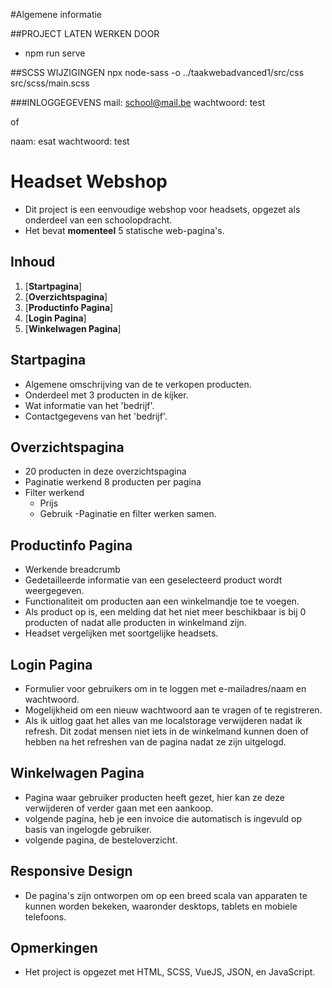 #Algemene informatie


##PROJECT LATEN WERKEN DOOR
- npm run serve

##SCSS WIJZIGINGEN
npx node-sass -o ../taakwebadvanced1/src/css src/scss/main.scss

###INLOGGEGEVENS
mail: 
school@mail.be 
wachtwoord: 
test

of 

naam: 
esat
wachtwoord: 
test

# Headset Webshop

- Dit project is een eenvoudige webshop voor headsets, opgezet als onderdeel van een schoolopdracht.
- Het bevat  **momenteel** 5 statische web-pagina's.

## Inhoud


1. [**Startpagina**]
2. [**Overzichtspagina**]
3. [**Productinfo Pagina**]
4. [**Login Pagina**]
5. [**Winkelwagen Pagina**]

## Startpagina

- Algemene omschrijving van de te verkopen producten.
- Onderdeel met 3 producten in de kijker.
- Wat informatie van het 'bedrijf'.
- Contactgegevens van het 'bedrijf'.

## Overzichtspagina
- 20 producten in deze overzichtspagina
- Paginatie werkend 8 producten per pagina
- Filter werkend
    - Prijs
    - Gebruik
-Paginatie en filter werken samen.

## Productinfo Pagina

- Werkende breadcrumb
- Gedetailleerde informatie van een geselecteerd product wordt weergegeven.
- Functionaliteit om producten aan een winkelmandje toe te voegen.
- Als product op is, een melding dat het niet meer beschikbaar is bij 0 producten of nadat alle producten in winkelmand zijn.
- Headset vergelijken met soortgelijke headsets.

## Login Pagina

- Formulier voor gebruikers om in te loggen met e-mailadres/naam en wachtwoord.
- Mogelijkheid om een nieuw wachtwoord aan te vragen of te registreren.
- Als ik uitlog gaat het alles van me localstorage verwijderen nadat ik refresh. 
Dit zodat mensen niet iets in de winkelmand kunnen doen of hebben na het refreshen van de pagina
nadat ze zijn uitgelogd.

## Winkelwagen Pagina

- Pagina waar gebruiker producten heeft gezet, hier kan ze deze verwijderen of verder gaan met een aankoop.
- volgende pagina, heb je een invoice die automatisch is ingevuld op basis van ingelogde gebruiker. 
- volgende pagina, de besteloverzicht.

## Responsive Design

- De pagina's zijn ontworpen om op een breed scala van apparaten te kunnen worden bekeken, waaronder desktops, tablets en mobiele telefoons.

## Opmerkingen

- Het project is opgezet met HTML, SCSS, VueJS, JSON, en JavaScript.

